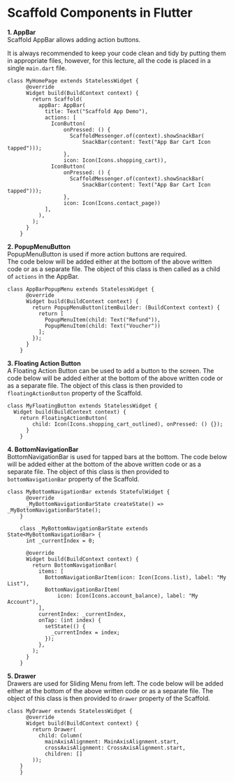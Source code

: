 # Scaffold Components in Flutter

**1. AppBar**  
Scaffold AppBar allows adding action buttons.

It is always recommended to keep your code clean and tidy by putting them in appropriate files, however, for this lecture, all the code is placed in a single `main.dart` file.

```
class MyHomePage extends StatelessWidget {
	  @override
	  Widget build(BuildContext context) {
	    return Scaffold(
	      appBar: AppBar(
	        title: Text("Scaffold App Demo"),
	        actions: [
	          IconButton(
	              onPressed: () {
	                ScaffoldMessenger.of(context).showSnackBar(
	                    SnackBar(content: Text("App Bar Cart Icon tapped")));
	              },
	              icon: Icon(Icons.shopping_cart)),
	          IconButton(
	              onPressed: () {
	                ScaffoldMessenger.of(context).showSnackBar(
	                    SnackBar(content: Text("App Bar Cart Icon tapped")));
	              },
	              icon: Icon(Icons.contact_page))
	        ],
	      ),
	    );
	  }
	}

```   
**2. PopupMenuButton**  
PopupMenuButton is used if more action buttons are required.  
The code below will be added either at the bottom of the above written code or as a separate file. The object of this class is then called as a child of `actions` in the AppBar.

```
class AppBarPopupMenu extends StatelessWidget {
	  @override
	  Widget build(BuildContext context) {
	    return PopupMenuButton(itemBuilder: (BuildContext context) {
	      return [
	        PopupMenuItem(child: Text("Refund")),
	        PopupMenuItem(child: Text("Voucher"))
	      ];
	    });
	  }
	}

```
**3. Floating Action Button**  
A Floating Action Button can be used to add a button to the screen.
The code below will be added either at the bottom of the above written code or as a separate file. The object of this class is then provided to `floatingActionButton` property of the Scaffold.

```
class MyFloatingButton extends StatelessWidget {
  Widget build(BuildContext context) {
    return FloatingActionButton(
        child: Icon(Icons.shopping_cart_outlined), onPressed: () {});
	  }
	}

```

**4. BottomNavigationBar**  
BottomNavigationBar is used for tapped bars at the bottom.
The code below will be added either at the bottom of the above written code or as a separate file. The object of this class is then provided to `bottomNavigationBar` property of the Scaffold.

```
class MyBottomNavigationBar extends StatefulWidget {
	  @override
	  _MyBottomNavigationBarState createState() => _MyBottomNavigationBarState();
	}

	class _MyBottomNavigationBarState extends State<MyBottomNavigationBar> {
	  int _currentIndex = 0;

	  @override
	  Widget build(BuildContext context) {
	    return BottomNavigationBar(
	      items: [
	        BottomNavigationBarItem(icon: Icon(Icons.list), label: "My List"),
	        BottomNavigationBarItem(
	            icon: Icon(Icons.account_balance), label: "My Account"),
	      ],
	      currentIndex: _currentIndex,
	      onTap: (int index) {
	        setState(() {
	          _currentIndex = index;
	        });
	      },
	    );
	  }
	}

```

**5. Drawer**  
Drawers are used for Sliding Menu from left.
The code below will be added either at the bottom of the above written code or as a separate file. The object of this class is then provided to `drawer` property of the Scaffold.

```
class MyDrawer extends StatelessWidget {
	  @override
	  Widget build(BuildContext context) {
	    return Drawer(
	      child: Column(
	        mainAxisAlignment: MainAxisAlignment.start,
	        crossAxisAlignment: CrossAxisAlignment.start,
	        children: []
		));
	}
	}

```